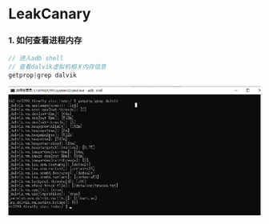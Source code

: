 # LeakCanary

### 1. 如何查看进程内存

```java
// 进入adb shell 
// 查看dalvik虚拟机相关内存信息
getprop|grep dalvik
```

![image-20220413110654175](LeakCanary.assets/image-20220413110654175.png)